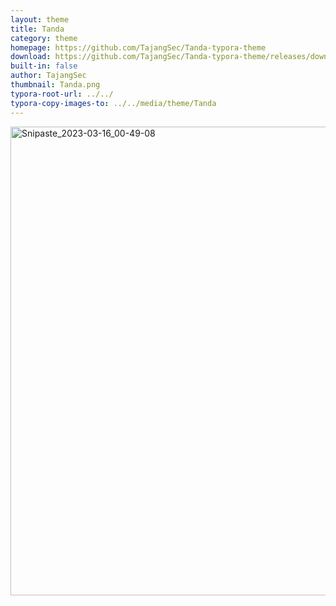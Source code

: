 ```yaml
---
layout: theme
title: Tanda
category: theme
homepage: https://github.com/TajangSec/Tanda-typora-theme
download: https://github.com/TajangSec/Tanda-typora-theme/releases/download/1/Tanda.zip
built-in: false
author: TajangSec
thumbnail: Tanda.png
typora-root-url: ../../
typora-copy-images-to: ../../media/theme/Tanda
---
```


<img width="750" alt="Snipaste_2023-03-16_00-49-08" src="https://user-images.githubusercontent.com/63721558/225386432-a34c23df-59b5-48f0-8ba9-27974e7b9600.png">
